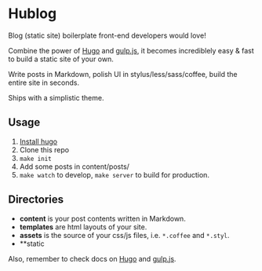 # Hublog

Blog (static site) boilerplate front-end developers would love!

Combine the power of [Hugo](http://hugo.spf13.com/) and [gulp.js](http://gulpjs.com/),
it becomes incrediblely easy & fast to build a static site of your own.

Write posts in Markdown, polish UI in stylus/less/sass/coffee,
build the entire site in seconds.

Ships with a simplistic theme.

## Usage

1. [Install hugo](http://hugo.spf13.com/overview/installing)
1. Clone this repo 
1. `make init`
1. Add some posts in content/posts/
1. `make watch` to develop, `make server` to build for production.

## Directories

- **content** is your post contents written in Markdown.
- **templates** are html layouts of your site.
- **assets** is the source of your css/js files, i.e. `*.coffee` and `*.styl`.
- **static


Also, remember to check docs on [Hugo](http://hugo.spf13.com/) and [gulp.js](http://gulpjs.com/).

